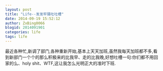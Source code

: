 ```yaml
---
layout: post
title: "Life--发发牢骚吐吐槽"
date: 2014-09-19 15:52:12
author: ZxBing0066
blogid: 2014091901
categories: life
tags: life
---
```


最近各种忙,新调了部门,各种重新开始,基本上天天加班,虽然我每天加班都不多,看到新部门一个个的那么积极来的比我早、走的比我晚,好想吐槽一句:你们都不用回家的么、holy shit、WTF,这让我怎么光明正大的准时下班.
